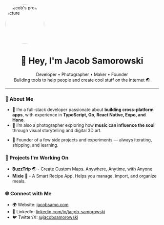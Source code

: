 

<img src="https://jacobsamo.com/profile-picture.jpg" alt="Jacob's profile picture" loading="lazy" decoding="async" fetchpriority="auto" width="128" height="128" style="border-radius: 50%;" align="center" />
<h1 align="center">👋 Hey, I'm Jacob Samorowski</h1>

<p align="center">
  Developer • Photographer • Maker • Founder <br/>
  Building tools to help people and create cool stuff on the internet 🌏
</p>

---

### 🧠 About Me

- 🔭 I’m a full-stack developer passionate about **building cross-platform apps**, with experience in **TypeScript, Go, React Native, Expo, and Hono**.
- 📸 I’m also a photographer exploring how **music can influence the soul** through visual storytelling and digital 3D art.
<!-- - 🚐 Living the road trip life with a self-built solar-powered van setup, sharing stories and building tools along the way. -->
- 💼 Founder of a few side projects and experiments — always iterating, shipping, and learning.

### 🚀 Projects I'm Working On
- **BuzzTrip** 🌏 - Create Custom Maps. Anywhere, Anytime, with Anyone
- **Mixie** 🍳 - A Smart Recipe App. Helps you manage, import, and organize meals.

### 🌐 Connect with Me

* 🌍 Website: [jacobsamo.com](https://jacobsamo.com)
* 💼 LinkedIn: [linkedin.com/in/jacob-samorowski](https://linkedin.com/in/jacob-samorowski)
* 🐦 Twitter/X: [@jacobsamorowski](https://x.com/jacobsamorowski)


